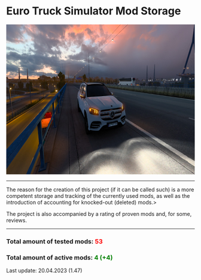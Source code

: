 <h1> Euro Truck Simulator Mod Storage </h1>
<img src="img-mods/gls.jpg" style="height: 400px;"></img>
<hr>
<p>The reason for the creation of this project (if it can be called such) is a more competent storage and tracking of the currently used mods, as well as the introduction of accounting for knocked-out (deleted) mods.></p>
<p>The project is also accompanied by a rating of proven mods and, for some, reviews.</p>
<hr>
<h3>Total amount of tested mods: <span style="color: red;">53</span></h3>
<h3>Total amount of active mods: <span style="color: green;">4 (+4)</span></h3>
<p>Last update: 20.04.2023 (1.47)</p>
